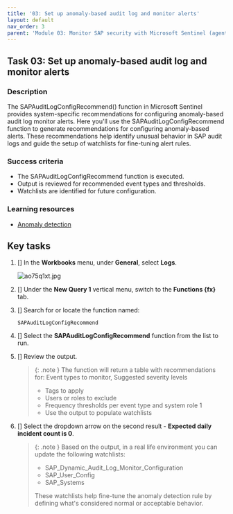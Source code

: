 ```yaml
---
title: '03: Set up anomaly-based audit log and monitor alerts'
layout: default
nav_order: 3
parent: 'Module 03: Monitor SAP security with Microsoft Sentinel (agent-based)'
---
```


## Task 03: Set up anomaly-based audit log and monitor alerts

### Description

The SAPAuditLogConfigRecommend() function in Microsoft Sentinel provides system-specific recommendations for configuring anomaly-based audit log monitor alerts. Here you'll use the SAPAuditLogConfigRecommend function to generate recommendations for configuring anomaly-based alerts. These recommendations help identify unusual behavior in SAP audit logs and guide the setup of watchlists for fine-tuning alert rules.

### Success criteria

- The SAPAuditLogConfigRecommend function is executed.
- Output is reviewed for recommended event types and thresholds.
- Watchlists are identified for future configuration.

### Learning resources

- [Anomaly detection](https://techcommunity.microsoft.com/blog/microsoftsentinelblog/anomaly-detection-on-the-sap-audit-log-using-the-microsoft-sentinel-for-sap-solu/3418709)

## Key tasks

1. [] In the **Workbooks** menu, under **General**, select **Logs**.

	![ao75q1xt.jpg](../../media/ao75q1xt.jpg)

1. [] Under the **New Query 1** vertical menu, switch to the **Functions {fx}** tab.

1. [] Search for or locate the function named: 

    ```
    SAPAuditLogConfigRecommend
    ```

1. [] Select the **SAPAuditLogConfigRecommend** function from the list to run.

1. [] Review the output.

	>{: .note } The function will return a table with recommendations for:
	> Event types to monitor,
	> Suggested severity levels
	>  - Tags to apply
	>  - Users or roles to exclude
	>  - Frequency thresholds per event type and system role 1
	>  - Use the output to populate watchlists

1. [] Select the dropdown arrow on the second result - **Expected daily incident count is 0**.


    >{: .note } Based on the output, in a real life environment you can update the following watchlists:
    >- SAP_Dynamic_Audit_Log_Monitor_Configuration
    >- SAP_User_Config
    >- SAP_Systems
    >
	> These watchlists help fine-tune the anomaly detection rule by defining what's considered normal or acceptable behavior.

